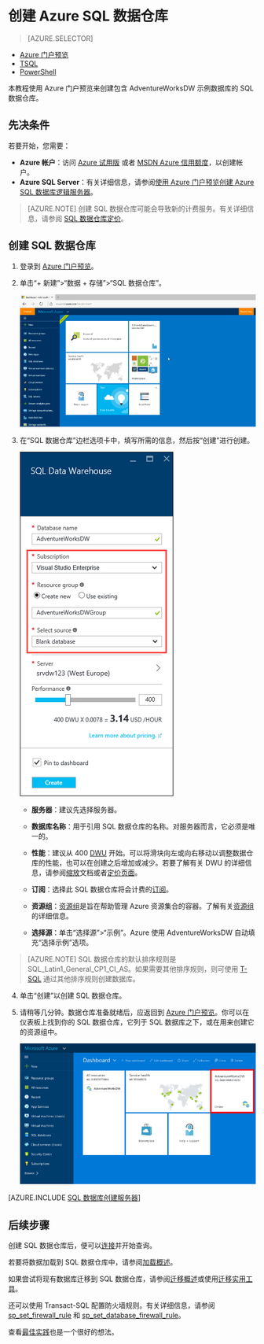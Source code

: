<properties
   pageTitle="在 Azure 门户预览中创建 SQL 数据仓库 | Azure"
   description="了解如何在 Azure 门户预览中创建 Azure SQL 数据仓库"
   services="sql-data-warehouse"
   documentationCenter="NA"
   authors="barbkess"
   manager="jhubbard"
   editor=""
   tags="azure-sql-data-warehouse"/>  


<tags
   ms.service="sql-data-warehouse"
   ms.devlang="NA"
   ms.topic="get-started-article"
   ms.tgt_pltfrm="NA"
   ms.workload="data-services"
   ms.date="08/25/2016"
   wacn.date="10/31/2016"/>  


# 创建 Azure SQL 数据仓库

> [AZURE.SELECTOR]
- [Azure 门户预览](/documentation/articles/sql-data-warehouse-get-started-provision/)
- [TSQL](/documentation/articles/sql-data-warehouse-get-started-create-database-tsql/)
- [PowerShell](/documentation/articles/sql-data-warehouse-get-started-provision-powershell/)

本教程使用 Azure 门户预览来创建包含 AdventureWorksDW 示例数据库的 SQL 数据仓库。


## 先决条件

若要开始，您需要：

- **Azure 帐户**：访问 [Azure 试用版][] 或者 [MSDN Azure 信用额度][]，以创建帐户。
- **Azure SQL Server**：有关详细信息，请参阅[使用 Azure 门户预览创建 Azure SQL 数据库逻辑服务器][]。

> [AZURE.NOTE] 创建 SQL 数据仓库可能会导致新的计费服务。有关详细信息，请参阅 [SQL 数据仓库定价][]。

## 创建 SQL 数据仓库

1. 登录到 [Azure 门户预览](https://portal.azure.cn)。

2. 单击“+ 新建”>“数据 + 存储”>“SQL 数据仓库”。

    ![创建](./media/sql-data-warehouse-get-started-provision/create-sample.gif)  


3. 在“SQL 数据仓库”边栏选项卡中，填写所需的信息，然后按“创建”进行创建。

    ![创建数据库](./media/sql-data-warehouse-get-started-provision/create-database.png)  


	- **服务器**：建议先选择服务器。

	- **数据库名称**：用于引用 SQL 数据仓库的名称。对服务器而言，它必须是唯一的。
	
    - **性能**：建议从 400 [DWU][DWU] 开始。可以将滑块向左或向右移动以调整数据仓库的性能，也可以在创建之后增加或减少。若要了解有关 DWU 的详细信息，请参阅[缩放](/documentation/articles/sql-data-warehouse-manage-compute-overview/)文档或者[定价页面][SQL Data Warehouse pricing]。

    - **订阅**：选择此 SQL 数据仓库将会计费的[订阅]。

    - **资源组**：[资源组][Resource group]是旨在帮助管理 Azure 资源集合的容器。了解有关[资源组](/documentation/articles/resource-group-overview/)的详细信息。

    - **选择源**：单击“选择源”>“示例”。Azure 使用 AdventureWorksDW 自动填充“选择示例”选项。

> [AZURE.NOTE] SQL 数据仓库的默认排序规则是 SQL\_Latin1\_General\_CP1\_CI\_AS。如果需要其他排序规则，则可使用 [T-SQL][] 通过其他排序规则创建数据库。

4. 单击“创建”以创建 SQL 数据仓库。

5. 请稍等几分钟。数据仓库准备就绪后，应返回到 [Azure 门户预览](https://portal.azure.cn)。你可以在仪表板上找到你的 SQL 数据仓库，它列于 SQL 数据库之下，或在用来创建它的资源组中。

    ![门户视图](./media/sql-data-warehouse-get-started-provision/database-portal-view.png)

[AZURE.INCLUDE [SQL 数据库创建服务器](../../includes/sql-database-create-new-server-firewall-portal.md)]

## 后续步骤

创建 SQL 数据仓库后，便可以[连接](/documentation/articles/sql-data-warehouse-query-visual-studio/)并开始查询。

若要将数据加载到 SQL 数据仓库中，请参阅[加载概述](/documentation/articles/sql-data-warehouse-overview-load/)。

如果尝试将现有数据库迁移到 SQL 数据仓库，请参阅[迁移概述](/documentation/articles/sql-data-warehouse-overview-migrate/)或使用[迁移实用工具](/documentation/articles/sql-data-warehouse-migrate-migration-utility/)。

还可以使用 Transact-SQL 配置防火墙规则。有关详细信息，请参阅 [sp\_set\_firewall\_rule][] 和 [sp\_set\_database\_firewall\_rule][]。

查看[最佳实践][]也是一个很好的想法。

<!--Article references-->
[使用 Azure 门户预览创建 Azure SQL 数据库逻辑服务器]: /documentation/articles/sql-database-get-started
[Create an Azure SQL Database logical server with PowerShell]: /documentation/articles/sql-database-get-started-powershell#database-setup-create-a-resource-group-server-and-firewall-rule
[resource groups]: /documentation/articles/resource-group-template-deploy-portal/
[最佳实践]: /documentation/articles/sql-data-warehouse-best-practices/
[DWU]: /documentation/articles/sql-data-warehouse-overview-what-is
[订阅]: /documentation/articles/azure-glossary-cloud-terminology#subscription
[resource group]: /documentation/articles/azure-glossary-cloud-terminology
[T-SQL]: /documentation/articles/sql-data-warehouse-get-started-create-database-tsql/
 
<!--MSDN references-->
[sp\_set\_firewall\_rule]: https://msdn.microsoft.com/zh-cn/library/dn270017.aspx
[sp\_set\_database\_firewall\_rule]: https://msdn.microsoft.com/zh-cn/library/dn270010.aspx

<!--Other Web references-->

[SQL Data Warehouse pricing]: /pricing/details/sql-data-warehouse/
[SQL 数据仓库定价]: /pricing/details/sql-data-warehouse/
[Azure 试用版]: /pricing/1rmb-trial
[MSDN Azure 信用额度]: /pricing/member-offers/

<!---HONumber=Mooncake_1024_2016-->